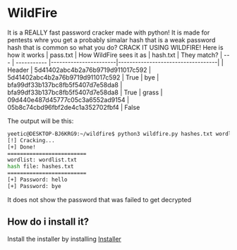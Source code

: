 # WildFire
It is a REALLY fast password cracker made with python! It is made for pentests whre you get a probably simalar hash that is a weak password hash that is common so what you do? CRACK IT USING WILDFIRE! Here is how it works
| pass.txt | How WildFire sees it as | hash.txt | They match?
| --- | ----------- |-----------------------|-----------------------------------|
| Header | 5d41402abc4b2a76b9719d911017c592 | 5d41402abc4b2a76b9719d911017c592  | True
| bye | bfa99df33b137bc8fb5f5407d7e58da8 |  bfa99df33b137bc8fb5f5407d7e58da8 | True
| grass | 09d440e487d45777c05c3a6552ad9154 | 05b8c74cbd96fbf2de4c1a352702fbf4 | False

The output will be this:
```zsh
yeetic@DESKTOP-BJ6KRG9:~/wildfire$ python3 wildfire.py hashes.txt wordlist.txt --hash-format md5
[!] Cracking...
[+] Done!
=========================
wordlist: wordlist.txt
hash file: hashes.txt
=========================
[+] Password: hello
[+] Password: bye
```

It does not show the password that was failed to get decrypted

## How do i install it?
Install the installer by installing <a href="install.py" download>Installer</a>
